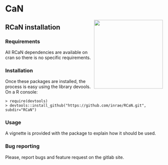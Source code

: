 # CaN
<img src="RCaN/man/figures/logo.png" align="right" width="220" />

## RCaN installation
### Requirements
All RCaN dependencies are available on cran so there is no specific requirements. 

### Installation
Once these packages are installed, the process is easy using the library devools. On a R console:

    > require(devtools)
    > devtools::install_github("https://github.com/inrae/RCaN.git", subdir="RCaN")
    
   
    
### Usage
A vignette is provided with the package to explain how it should be used.

### Bug reporting
Please, report bugs and feature request on the gitlab site.


